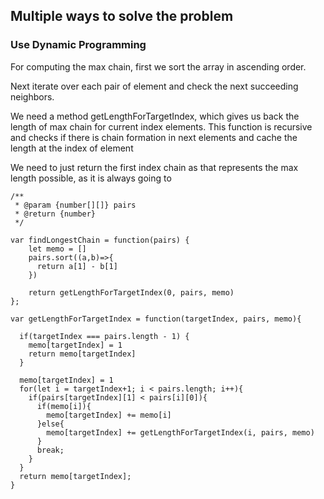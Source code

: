 ## Multiple ways to solve the problem

### Use Dynamic Programming

For computing the max chain, first we sort the array in ascending order.

Next iterate over each pair of element and check the next succeeding neighbors.

We need a method getLengthForTargetIndex, which gives us back the length of max chain for current
index elements. This function is recursive and checks if there is chain formation in next elements
and cache the length at the index of element

We need to just return the first index chain as that represents the max length possible, as it is always going
to

```
/**
 * @param {number[][]} pairs
 * @return {number}
 */

var findLongestChain = function(pairs) {
    let memo = []
    pairs.sort((a,b)=>{
      return a[1] - b[1]
    })

    return getLengthForTargetIndex(0, pairs, memo)
};

var getLengthForTargetIndex = function(targetIndex, pairs, memo){

  if(targetIndex === pairs.length - 1) {
    memo[targetIndex] = 1
    return memo[targetIndex]
  }

  memo[targetIndex] = 1
  for(let i = targetIndex+1; i < pairs.length; i++){
    if(pairs[targetIndex][1] < pairs[i][0]){
      if(memo[i]){
        memo[targetIndex] += memo[i]
      }else{
        memo[targetIndex] += getLengthForTargetIndex(i, pairs, memo)
      }
      break;
    }
  }
  return memo[targetIndex];
}

```

